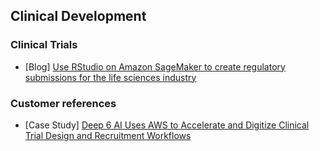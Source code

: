 ## Clinical Development

### Clinical Trials
- [Blog] [Use RStudio on Amazon SageMaker to create regulatory submissions for the life sciences industry](https://aws.amazon.com/blogs/machine-learning/use-rstudio-on-amazon-sagemaker-to-create-regulatory-submissions-for-the-life-sciences-industry/)

### Customer references
- [Case Study] [Deep 6 AI Uses AWS to Accelerate and Digitize Clinical Trial Design and Recruitment Workflows](https://aws.amazon.com/solutions/case-studies/deep-6-ai/)


